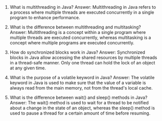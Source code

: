 1. What is multithreading in Java?
Answer: Multithreading in Java refers to a process where multiple threads are executed concurrently in a single program to enhance performance.

2. What is the difference between multithreading and multitasking?
Answer: Multithreading is a concept within a single program where multiple threads are executed concurrently, whereas multitasking is a concept where multiple programs are executed concurrently.

3. How do synchronized blocks work in Java?
Answer: Synchronized blocks in Java allow accessing the shared resources by multiple threads in a thread-safe manner. Only one thread can hold the lock of an object at any given time.

4. What is the purpose of a volatile keyword in Java?
Answer: The volatile keyword in Java is used to make sure that the value of a variable is always read from the main memory, not from the thread's local cache.

5. What is the difference between wait() and sleep() methods in Java?
Answer: The wait() method is used to wait for a thread to be notified about a change in the state of an object, whereas the sleep() method is used to pause a thread for a certain amount of time before resuming.